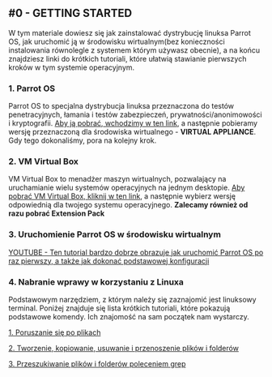 ## \#0 - GETTING STARTED
W tym materiale dowiesz się jak zainstalować dystrybucję linuksa Parrot OS, jak uruchomić ją w środowisku wirtualnym(bez konieczności instalowania równolegle z systemem którym używasz obecnie), a na końcu znajdziesz linki do krótkich tutoriali, które ułatwią stawianie pierwszych kroków w tym systemie operacyjnym.

### 1. Parrot OS
Parrot OS to specjalna dystrybucja linuksa przeznaczona do testów penetracyjnych, łamania i testów zabezpieczeń, prywatności/anonimowości i kryptografii. [Aby ją pobrać, wchodzimy w ten link](https://parrotlinux.org/download-security.php), a następnie pobieramy wersję przeznaczoną dla środowiska wirtualnego - **VIRTUAL APPLIANCE**. Gdy tego dokonaliśmy, pora na kolejny krok.

### 2. VM Virtual Box
VM Virtual Box to menadżer maszyn wirtualnych, pozwalający na uruchamianie wielu systemów operacyjnych na jednym desktopie. [Aby pobrać VM Virtual Box, kliknij w ten link](https://www.virtualbox.org/wiki/Downloads), a następnie wybierz wersję odpowiednią dla twojego systemu operacyjnego. **Zalecamy również od razu pobrać Extension Pack**

### 3. Uruchomienie Parrot OS w środowisku wirtualnym
[YOUTUBE - Ten tutorial bardzo dobrze obrazuje jak uruchomić Parrot OS po raz pierwszy, a także jak dokonać podstawowej konfiguracji](https://youtu.be/cvUfApENUUs?t=57)

### 4. Nabranie wprawy w korzystaniu z Linuxa
Podstawowym narzędziem, z którym należy się zaznajomić jest linuksowy terminal. Poniżej znajduje się lista krótkich tutoriali, które pokazują podstawowe komendy. Ich znajomość na sam początek nam wystarczy.


[1. Poruszanie się po plikach](https://youtu.be/j6vKLJxAKfw)

[2. Tworzenie, kopiowanie, usuwanie i przenoszenie plików i folderów](https://youtu.be/j6vKLJxAKfw)

[3. Przeszukiwanie plików i folderów poleceniem grep](https://youtu.be/VGgTmxXp7xQ)

